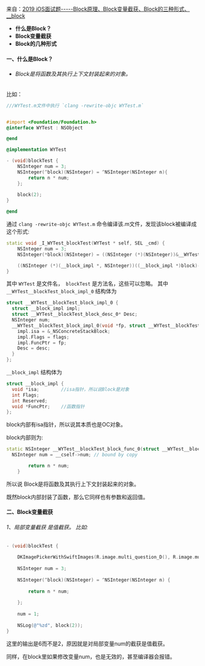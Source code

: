 来自：[2019 iOS面试题-----Block原理、Block变量截获、Block的三种形式、__block](https://juejin.im/post/5e13126b6fb9a04811666925)



- **什么是Block？**
- **Block变量截获**
- **Block的几种形式**

#### 一、什么是Block？

- ###### Block是将函数及其执行上下文封装起来的对象。

比如：

```objectivec
///WYTest.m文件中执行 `clang -rewrite-objc WYTest.m`


#import <Foundation/Foundation.h>
@interface WYTest : NSObject

@end

@implementation WYTest

- (void)blockTest {
    NSInteger num = 3;
    NSInteger(^block)(NSInteger) = ^NSInteger(NSInteger n){
        return n * num;
    };
    
    block(2);
}

@end
```

通过 `clang -rewrite-objc WYTest.m` 命令编译该.m文件，发现该block被编译成这个形式:

```c++
static void _I_WYTest_blockTest(WYTest * self, SEL _cmd) {
    NSInteger num = 3;
    NSInteger(*block)(NSInteger) = ((NSInteger (*)(NSInteger))&__WYTest__blockTest_block_impl_0((void *)__WYTest__blockTest_block_func_0, &__WYTest__blockTest_block_desc_0_DATA, num));

    ((NSInteger (*)(__block_impl *, NSInteger))((__block_impl *)block)->FuncPtr)((__block_impl *)block, 2);
}
```

其中 `WYTest` 是文件名，` blockTest` 是方法名，这些可以忽略。
 其中 `__WYTest__blockTest_block_impl_0` 结构体为

```c++
struct __WYTest__blockTest_block_impl_0 {
  struct __block_impl impl;
  struct __WYTest__blockTest_block_desc_0* Desc;
  NSInteger num;
  __WYTest__blockTest_block_impl_0(void *fp, struct __WYTest__blockTest_block_desc_0 *desc, NSInteger _num, int flags=0) : num(_num) {
    impl.isa = &_NSConcreteStackBlock;
    impl.Flags = flags;
    impl.FuncPtr = fp;
    Desc = desc;
  }
};
```



`__block_impl` 结构体为

```c++
struct __block_impl {
  void *isa;        //isa指针，所以说Block是对象
  int Flags;
  int Reserved;
  void *FuncPtr;    //函数指针
};
```

block内部有isa指针，所以说其本质也是OC对象。

block内部则为:

```c++
static NSInteger __WYTest__blockTest_block_func_0(struct __WYTest__blockTest_block_impl_0 *__cself, NSInteger n) {
  NSInteger num = __cself->num; // bound by copy

        return n * num;
    }
```

所以说 Block是将函数及其执行上下文封装起来的对象。

既然block内部封装了函数，那么它同样也有参数和返回值。



#### 二、Block变量截获

###### 1、局部变量截获 是值截获。 比如:

```objectivec
- (void)blockTest {
    
    DKImagePickerWithSwiftImages(R.image.multi_question_D(), R.image.multi_question_L())
    
    NSInteger num = 3;
    
    NSInteger(^block)(NSInteger) = ^NSInteger(NSInteger n) {
        
        return n * num;
        
    };
    
    num = 1;
    
    NSLog(@"%zd", block(2));
}
```

这里的输出是6而不是2，原因就是对局部变量num的截获是值截获。

同样，在block里如果修改变量num，也是无效的，甚至编译器会报错。
